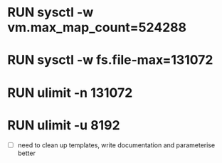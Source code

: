 # RUN sysctl -w vm.max_map_count=524288
# RUN sysctl -w fs.file-max=131072
# RUN ulimit -n 131072
# RUN ulimit -u 8192

- [ ] need to clean up templates, write documentation and parameterise better